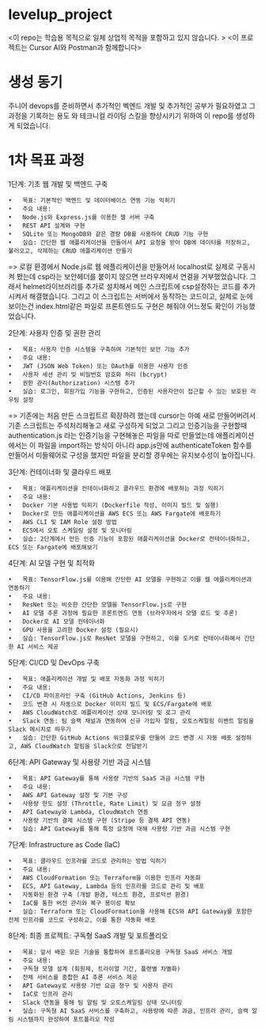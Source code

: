# levelup_project
<이 repo는 학습용 목적으로 일체 상업적 목적을 포함하고 있지 않습니다. >
<이 프로젝트는 Cursor AI와 Postman과 함께합니다> 

# 생성 동기 
주니어 devops를 준비하면서 추가적인 벡엔드 개발 및 추가적인 공부가 필요하였고 
그 과정을 기록하는 용도 와 테크니컬 라이팅 스킬을 향상시키기 위하여 이 repo를 생성하게 되었습니다. 

# 1차 목표 과정 
1단계: 기초 웹 개발 및 백엔드 구축

	•	목표: 기본적인 백엔드 및 데이터베이스 연동 기능 익히기
	•	주요 내용:
	•	Node.js와 Express.js를 이용한 웹 서버 구축
	•	REST API 설계와 구현
	•	SQLite 또는 MongoDB와 같은 경량 DB를 사용하여 CRUD 기능 구현
	•	실습: 간단한 웹 애플리케이션을 만들어서 API 요청을 받아 DB에 데이터를 저장하고, 불러오고, 삭제하는 CRUD 애플리케이션 만들기

=> 로컬 환경에서 Node.js로 웹 애플리케이션을 만들어서 localhost로 실제로 구동시켜 봤는데 csp라는 보안헤더를 붙이지 않으면 브라우저에서 연결을 거부했었습니다. 
그래서 helmet라이브러리를 추가로 설치해서 메인 스크립트에 csp설정하는 코드를 추가시켜서 해결했습니다.
그리고 이 스크립트는 서버에서 동작하는 코드이고, 실제로 눈에 보이는건 index.html같은 파일로 프론트엔드도 구현은 해줘야 어느정도 확인이 가능했었습니다.

2단계: 사용자 인증 및 권한 관리

	•	목표: 사용자 인증 시스템을 구축하여 기본적인 보안 기능 추가
	•	주요 내용:
	•	JWT (JSON Web Token) 또는 OAuth를 이용한 사용자 인증
	•	사용자 세션 관리 및 비밀번호 암호화 처리 (bcrypt)
	•	권한 관리(Authorization) 시스템 추가
	•	실습: 로그인, 회원가입 기능을 구현하고, 인증된 사용자만이 접근할 수 있는 보호된 라우팅 설정

=> 기존에는 처음 만든 스크립트르 확장하려 했는데 cursor는 아예 새로 만들어버려서 기존 스크립트는 주석처리해놓고 새로 구성하게 되었고 
그리고 인증기능을 구현할때 authentication.js 라는 인증기능을 구현해놓은 파일을 따로 만들었는데 
애플리케이션에서는 이 파일을 import하는 방식이 아니라 app.js안에 authenticateToken 함수를 만들어서 미들웨어로 구성을 했지만 파일을 분리할 경우에는 유지보수성이 높아집니다.


3단계: 컨테이너화 및 클라우드 배포

	•	목표: 애플리케이션을 컨테이너화하고 클라우드 환경에 배포하는 과정 익히기
	•	주요 내용:
	•	Docker 기본 사용법 익히기 (Dockerfile 작성, 이미지 빌드 및 실행)
	•	Docker로 만든 애플리케이션을 AWS ECS 또는 AWS Fargate에 배포하기
	•	AWS CLI 및 IAM Role 설정 방법
	•	ECS에서 오토 스케일링 설정 및 모니터링
	•	실습: 2단계에서 만든 인증 기능이 포함된 애플리케이션을 Docker로 컨테이너화하고, ECS 또는 Fargate에 배포해보기

4단계: AI 모델 구현 및 최적화

	•	목표: TensorFlow.js를 이용해 간단한 AI 모델을 구현하고 이를 웹 애플리케이션과 연동하기
	•	주요 내용:
	•	ResNet 또는 비슷한 간단한 모델을 TensorFlow.js로 구현
	•	AI 모델 추론 과정에 필요한 프론트엔드 연동 (브라우저에서 모델 로드 및 추론)
	•	Docker로 AI 모델 컨테이너화
	•	GPU 사용을 고려한 Docker 설정 (필요시)
	•	실습: TensorFlow.js로 ResNet 모델을 구현하고, 이를 도커로 컨테이너화해서 간단한 AI 서비스 제공

5단계: CI/CD 및 DevOps 구축

	•	목표: 애플리케이션 개발 및 배포 자동화 과정 익히기
	•	주요 내용:
	•	CI/CD 파이프라인 구축 (GitHub Actions, Jenkins 등)
	•	코드 변경 시 자동으로 Docker 이미지 빌드 및 ECS/Fargate에 배포
	•	AWS CloudWatch로 애플리케이션 상태 모니터링 및 로그 관리
	•	Slack 연동: 팀 슬랙 채널과 연동하여 신규 가입자 알림, 오토스케일링 이벤트 알림을 Slack 메시지로 띄우기
	•	실습: 간단한 GitHub Actions 워크플로우를 만들어 코드 변경 시 자동 배포 설정하고, AWS CloudWatch 알림을 Slack으로 전달받기

6단계: API Gateway 및 사용량 기반 과금 시스템

	•	목표: API Gateway를 통해 사용량 기반의 SaaS 과금 시스템 구현
	•	주요 내용:
	•	AWS API Gateway 설정 및 기본 구성
	•	사용량 한도 설정 (Throttle, Rate Limit) 및 요금 청구 설정
	•	API Gateway와 Lambda, CloudWatch 연동
	•	사용량 기반의 결제 시스템 구현 (Stripe 등 결제 API 연동)
	•	실습: API Gateway를 통해 특정 요청에 대해 사용량 기반 과금 시스템 구현

7단계: Infrastructure as Code (IaC)

	•	목표: 클라우드 인프라를 코드로 관리하는 방법 익히기
	•	주요 내용:
	•	AWS CloudFormation 또는 Terraform을 이용한 인프라 자동화
	•	ECS, API Gateway, Lambda 등의 인프라를 코드로 관리 및 배포
	•	자동화된 환경 구축 (개발 환경, 테스트 환경, 프로덕션 환경)
	•	IaC를 통한 버전 관리와 복구 용이성 확보
	•	실습: Terraform 또는 CloudFormation을 사용해 ECS와 API Gateway를 포함한 전체 인프라를 코드로 구성하고, 이를 통한 자동화 배포

8단계: 최종 프로젝트: 구독형 SaaS 개발 및 포트폴리오

	•	목표: 앞서 배운 모든 기술을 통합하여 포트폴리오용 구독형 SaaS 서비스 개발
	•	주요 내용:
	•	구독형 모델 설계 (회원제, 트라이얼 기간, 플랜별 차별화)
	•	전체 서비스를 종합한 AI 추론 서비스 제공
	•	API Gateway로 사용량 기반 요금 청구 및 사용자 관리
	•	IaC로 인프라 관리
	•	Slack 연동을 통해 팀 알림 및 오토스케일링 상태 모니터링
	•	실습: 구독형 AI SaaS 서비스를 구축하고, 사용량에 따른 과금, 인프라 관리, 슬랙 알림 시스템까지 완성하여 포트폴리오 작성
